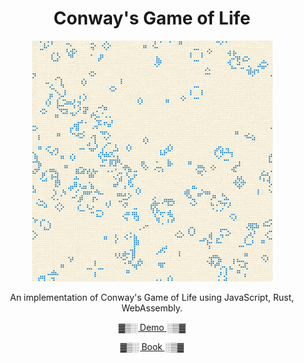 <h1 align="center">Conway's Game of Life</h1>

<p align="center">
    <a href="https://jellowfish.github.io/conway"><img src="./res/gol.gif"/></a>
</p>

<p align="center">An implementation of Conway's Game of Life using JavaScript, Rust, WebAssembly.</p>

<p align="center"><a href="https://jellowfish.github.io/conway">▓▒░ Demo ░▒▓</a></p>
<p align="center"><a href="https://rustwasm.github.io/docs/book">▓▒░ Book ░▒▓</a></p>

